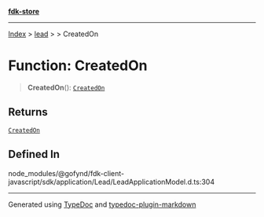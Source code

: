 [**fdk-store**](../../../README.md)
***

[Index](../../../API.md) > [lead](../../README.md) > [<internal>](../README.md) > CreatedOn

# Function: CreatedOn

> **CreatedOn**(): [`CreatedOn`](../type-aliases/type-alias.CreatedOn.md)

## Returns

[`CreatedOn`](../type-aliases/type-alias.CreatedOn.md)

## Defined In

node\_modules/@gofynd/fdk-client-javascript/sdk/application/Lead/LeadApplicationModel.d.ts:304

***
Generated using [TypeDoc](https://typedoc.org/) and [typedoc-plugin-markdown](https://www.npmjs.com/package/typedoc-plugin-markdown)

